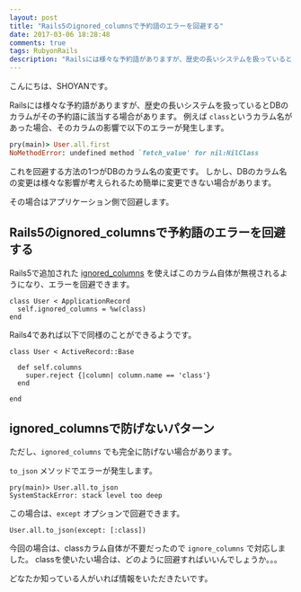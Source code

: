 ```yaml
---
layout: post
title: "Rails5のignored_columnsで予約語のエラーを回避する"
date: 2017-03-06 18:28:48
comments: true
tags: RubyonRails
description: "Railsには様々な予約語がありますが、歴史の長いシステムを扱っているとDBのカラムがその予約語に該当する場合があります。rails5で追加されたignored_columnsで回避する方法を紹介します。"
---
```


こんにちは、SHOYANです。

Railsには様々な予約語がありますが、歴史の長いシステムを扱っているとDBのカラムがその予約語に該当する場合があります。
例えば `class`というカラム名があった場合、そのカラムの影響で以下のエラーが発生します。

```ruby
pry(main)> User.all.first
NoMethodError: undefined method `fetch_value' for nil:NilClass
```

これを回避する方法の1つがDBのカラム名の変更です。
しかし、DBのカラム名の変更は様々な影響が考えられるため簡単に変更できない場合があります。

その場合はアプリケーション側で回避します。

## Rails5のignored_columnsで予約語のエラーを回避する

Rails5で追加された [ignored_columns](http://api.rubyonrails.org/classes/ActiveRecord/ModelSchema.html#method-c-ignored_columns-3D) を使えばこのカラム自体が無視されるようになり、エラーを回避できます。

```
class User < ApplicationRecord
  self.ignored_columns = %w(class)
end
```

Rails4であれば以下で同様のことができるようです。

```
class User < ActiveRecord::Base

  def self.columns
    super.reject {|column| column.name == 'class'}
  end

end
```

## ignored_columnsで防げないパターン

ただし、`ignored_columns` でも完全に防げない場合があります。

`to_json` メソッドでエラーが発生します。

```
pry(main)> User.all.to_json
SystemStackError: stack level too deep
```

この場合は、`except` オプションで回避できます。

```
User.all.to_json(except: [:class])
```

今回の場合は、classカラム自体が不要だったので `ignore_columns` で対応しました。
classを使いたい場合は、どのように回避すればいいんでしょうか。。。

どなたか知っている人がいれば情報をいただきたいです。


